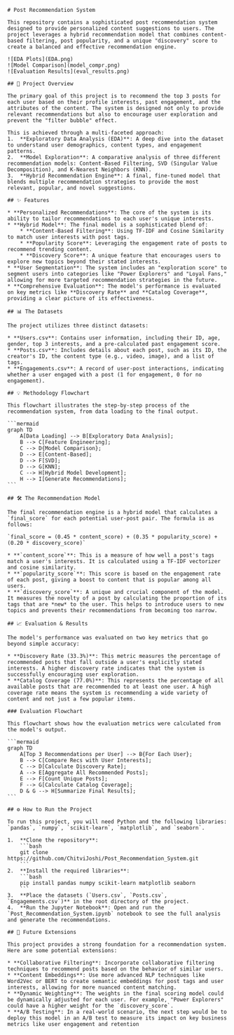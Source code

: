     # Post Recommendation System
    
    This repository contains a sophisticated post recommendation system designed to provide personalized content suggestions to users. The project leverages a hybrid recommendation model that combines content-based filtering, post popularity, and a unique "discovery" score to create a balanced and effective recommendation engine.
    
    ![EDA Plots](EDA.png)
    ![Model Comparison](model_compr.png)
    ![Evaluation Results](eval_results.png)
    
    ## 🚀 Project Overview
    
    The primary goal of this project is to recommend the top 3 posts for each user based on their profile interests, past engagement, and the attributes of the content. The system is designed not only to provide relevant recommendations but also to encourage user exploration and prevent the "filter bubble" effect.
    
    This is achieved through a multi-faceted approach:
    1.  **Exploratory Data Analysis (EDA)**: A deep dive into the dataset to understand user demographics, content types, and engagement patterns.
    2.  **Model Exploration**: A comparative analysis of three different recommendation models: Content-Based Filtering, SVD (Singular Value Decomposition), and K-Nearest Neighbors (KNN).
    3.  **Hybrid Recommendation Engine**: A final, fine-tuned model that blends multiple recommendation strategies to provide the most relevant, popular, and novel suggestions.
    
    ## ✨ Features
    
    * **Personalized Recommendations**: The core of the system is its ability to tailor recommendations to each user's unique interests.
    * **Hybrid Model**: The final model is a sophisticated blend of:
        * **Content-Based Filtering**: Using TF-IDF and Cosine Similarity to match user interests with post tags.
        * **Popularity Score**: Leveraging the engagement rate of posts to recommend trending content.
        * **Discovery Score**: A unique feature that encourages users to explore new topics beyond their stated interests.
    * **User Segmentation**: The system includes an "exploration score" to segment users into categories like "Power Explorers" and "Loyal Fans," allowing for more targeted recommendation strategies in the future.
    * **Comprehensive Evaluation**: The model's performance is evaluated on key metrics like **Discovery Rate** and **Catalog Coverage**, providing a clear picture of its effectiveness.
    
    ## 📊 The Datasets
    
    The project utilizes three distinct datasets:
    
    * **Users.csv**: Contains user information, including their ID, age, gender, top 3 interests, and a pre-calculated past engagement score.
    * **Posts.csv**: Includes details about each post, such as its ID, the creator's ID, the content type (e.g., video, image), and a list of tags.
    * **Engagements.csv**: A record of user-post interactions, indicating whether a user engaged with a post (1 for engagement, 0 for no engagement).
    
    ## 💡 Methodology Flowchart
    
    This flowchart illustrates the step-by-step process of the recommendation system, from data loading to the final output.
    
    ```mermaid
    graph TD
        A[Data Loading] --> B[Exploratory Data Analysis];
        B --> C[Feature Engineering];
        C --> D{Model Comparison};
        D --> E[Content-Based];
        D --> F[SVD];
        D --> G[KNN];
        C --> H[Hybrid Model Development];
        H --> I[Generate Recommendations];
    ```
    
    ## 🛠️ The Recommendation Model
    
    The final recommendation engine is a hybrid model that calculates a `final_score` for each potential user-post pair. The formula is as follows:
    
    `final_score = (0.45 * content_score) + (0.35 * popularity_score) + (0.20 * discovery_score)`
    
    * **`content_score`**: This is a measure of how well a post's tags match a user's interests. It is calculated using a TF-IDF vectorizer and cosine similarity.
    * **`popularity_score`**: This score is based on the engagement rate of each post, giving a boost to content that is popular among all users.
    * **`discovery_score`**: A unique and crucial component of the model. It measures the novelty of a post by calculating the proportion of its tags that are *new* to the user. This helps to introduce users to new topics and prevents their recommendations from becoming too narrow.
    
    ## 📈 Evaluation & Results
    
    The model's performance was evaluated on two key metrics that go beyond simple accuracy:
    
    * **Discovery Rate (33.3%)**: This metric measures the percentage of recommended posts that fall outside a user's explicitly stated interests. A higher discovery rate indicates that the system is successfully encouraging user exploration.
    * **Catalog Coverage (77.0%)**: This represents the percentage of all available posts that are recommended to at least one user. A high coverage rate means the system is recommending a wide variety of content and not just a few popular items.
    
    ### Evaluation Flowchart
    
    This flowchart shows how the evaluation metrics were calculated from the model's output.
    
    ```mermaid
    graph TD
        A[Top 3 Recommendations per User] --> B{For Each User};
        B --> C[Compare Recs with User Interests];
        C --> D[Calculate Discovery Rate];
        A --> E[Aggregate All Recommended Posts];
        E --> F[Count Unique Posts];
        F --> G[Calculate Catalog Coverage];
        D & G --> H[Summarize Final Results];
    ```
    
    ## ⚙️ How to Run the Project
    
    To run this project, you will need Python and the following libraries: `pandas`, `numpy`, `scikit-learn`, `matplotlib`, and `seaborn`.
    
    1.  **Clone the repository**:
        ```bash
        git clone https://github.com/ChitviJoshi/Post_Recommendation_System.git
        ```
    2.  **Install the required libraries**:
        ```bash
        pip install pandas numpy scikit-learn matplotlib seaborn
        ```
    3.  **Place the datasets (`Users.csv`, `Posts.csv`, `Engagements.csv`)** in the root directory of the project.
    4.  **Run the Jupyter Notebook**: Open and run the `Post_Recommendation_System.ipynb` notebook to see the full analysis and generate the recommendations.
    
    ## 🔮 Future Extensions
    
    This project provides a strong foundation for a recommendation system. Here are some potential extensions:
    
    * **Collaborative Filtering**: Incorporate collaborative filtering techniques to recommend posts based on the behavior of similar users.
    * **Content Embeddings**: Use more advanced NLP techniques like Word2Vec or BERT to create semantic embeddings for post tags and user interests, allowing for more nuanced content matching.
    * **Dynamic Weighting**: The weights in the final scoring model could be dynamically adjusted for each user. For example, "Power Explorers" could have a higher weight for the `discovery_score`.
    * **A/B Testing**: In a real-world scenario, the next step would be to deploy this model in an A/B test to measure its impact on key business metrics like user engagement and retention
